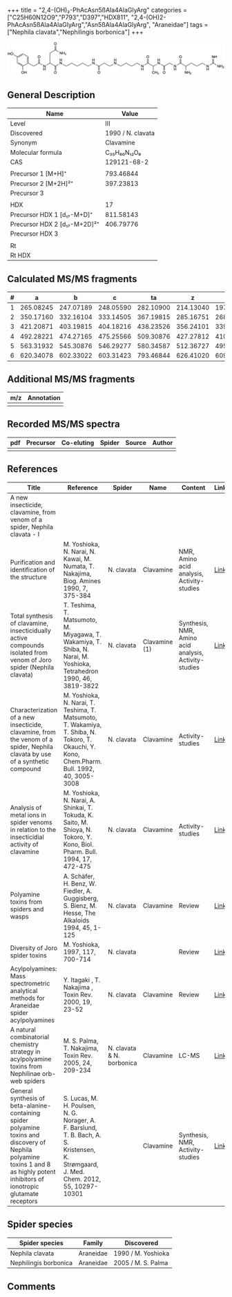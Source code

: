 +++
title = "2,4-(OH)₂-PhAcAsn5ßAla4AlaGlyArg"
categories = ["C25H60N12O9","P793","D397","HDX811",
"2,4-(OH)2-PhAcAsn5ßAla4AlaGlyArg","Asn5ßAla4AlaGlyArg",
"Araneidae"]
tags = ["Nephila clavata","Nephilingis borbonica"]
+++

![](/img/2-4-OH2-PhAcAsn5bAla4AlaGlyArg.png)

## General Description

| Name                         | Value             |
|------------------------------|-------------------|
| Level                        | III               |
| Discovered                   | 1990 / N. clavata |
| Synonym                      | Clavamine         |
| Molecular formula            | C₃₅H₆₀N₁₂O₉       |
| CAS                          | 129121-68-2       |
|                              |                   |
| Precursor 1 [M+H]⁺           | 793.46844         |
| Precursor 2 [M+2H]²⁺         | 397.23813         |
| Precursor 3                  |                   |
|                              |                   |
| HDX                          | 17                |
| Precursor HDX 1 [d₁₇-M+D]⁺   | 811.58143         |
| Precursor HDX 2 [d₁₇-M+2D]²⁺ | 406.79776         |
| Precursor HDX 3              |                   |
|                              |                   |
| Rt                           |                   |
| Rt HDX                       |                   |

## Calculated MS/MS fragments

| # | a         | b         | c         | ta        | z         | y         | tz        |
|---|-----------|-----------|-----------|-----------|-----------|-----------|-----------|
| 1 | 265.08245 | 247.07189 | 248.05590 | 282.10900 | 214.13040 | 197.10385 | 231.15695 |
| 2 | 350.17160 | 332.16104 | 333.14505 | 367.19815 | 285.16751 | 268.14096 | 302.19406 |
| 3 | 421.20871 | 403.19815 | 404.18216 | 438.23526 | 356.24101 | 339.21446 | 373.26756 |
| 4 | 492.28221 | 474.27165 | 475.25566 | 509.30876 | 427.27812 | 410.25157 | 444.30467 |
| 5 | 563.31932 | 545.30876 | 546.29277 | 580.34587 | 512.36727 | 495.34072 | 529.39382 |
| 6 | 620.34078 | 602.33022 | 603.31423 | 793.46844 | 626.41020 | 609.38365 | 643.43675 |

## Additional MS/MS fragments

| m/z       | Annotation |
|-----------|------------|
|           |            |

## Recorded MS/MS spectra

| pdf | Precursor | Co-eluting | Spider | Source | Author |
|-----|-----------|------------|--------|--------|--------|
|     |           |            |        |        |        |

## References

| Title                                                                                                                                                                                | Reference                                                                                                                                     | Spider                    | Name          | Content                                               | Link                                                                                                |
|--------------------------------------------------------------------------------------------------------------------------------------------------------------------------------------|-----------------------------------------------------------------------------------------------------------------------------------------------|---------------------------|---------------|-------------------------------------------------------|-----------------------------------------------------------------------------------------------------|
| A new insecticide, clavamine, from venom of a spider, Nephila clavata - I                                                                                                            |                                                                                                                                               |                           |               |                                                       |                                                                                                     |
| Purification and identification of the structure                                                                                                                                     | M. Yoshioka, N. Narai, N. Kawai, M. Numata, T. Nakajima, Biog. Amines 1990, 7, 375-384                                                        | N. clavata                | Clavamine     | NMR, Amino acid analysis, Activity-studies            | [Link](https://eurekamag.com/research/006/951/006951719.php)                                        |
| Total synthesis of clavamine, insecticidually active compounds isolated from venom of Joro spider (Nephila clavata)                                                                  | T. Teshima, T. Matsumoto, M. Miyagawa, T. Wakamiya, T. Shiba, N. Narai, M. Yoshioka, Tetrahedron 1990, 46, 3819-3822                          | N. clavata                | Clavamine (1) | Synthesis, NMR, Amino acid analysis, Activity-studies | [Link](https://www.sciencedirect.com/science/article/pii/S0040402001905174)                         |
| Characterization of a new insecticide, clavamine, from the venom of a spider, Nephila clavata by use of a synthetic compound                                                         | M. Yoshioka, N. Narai, T. Teshima, T. Matsumoto, T. Wakamiya, T. Shiba, N. Tokoro, T. Okauchi, Y. Kono, Chem.Pharm. Bull. 1992, 40, 3005-3008 | N. clavata                | Clavamine     | Activity-studies                                      | [Link](https://www.jstage.jst.go.jp/article/cpb1958/40/11/40_11_3005/_article)                      |
| Analysis of metal ions in spider venoms in relation to the insecticidial activity of clavamine                                                                                       | M. Yoshioka, N. Narai, A. Shinkai, T. Tokuda, K. Saito, M. Shioya, N. Tokoro, Y. Kono, Biol. Pharm. Bull. 1994, 17, 472-475                   | N. clavata                | Clavamine     | Activity-studies                                      | [Link](https://www.jstage.jst.go.jp/article/bpb1993/17/4/17_4_472/_article)                         |
| Polyamine toxins from spiders and wasps                                                                                                                                              | A. Schäfer, H. Benz, W. Fiedler, A. Guggisberg, S. Bienz, M. Hesse, The Alkaloids 1994, 45, 1-125                                             | N. clavata                | Clavamine     | Review                                                | [Link](https://www.sciencedirect.com/science/article/pii/S009995980860276X)                         |
| Diversity of Joro spider toxins                                                                                                                                                      | M. Yoshioka,  1997, 117, 700-714                                                                                                              | N. clavata                |               | Review                                                | [Link](https://www.jstage.jst.go.jp/article/yakushi1947/117/10-11/117_10-11_700/_article/-char/ja/) |
| Acylpolyamines: Mass spectrometric analytical methods for Araneidae spider acylpolyamines                                                                                            | Y. Itagaki , T. Nakajima , Toxin Rev. 2000, 19, 23-52                                                                                         | N. clavata                | Clavamine     | Review                                                | [Link](https://www.tandfonline.com/doi/abs/10.1081/TXR-100100314)                                   |
| A natural combinatorial chemistry strategy in acylpolyamine toxins from Nephilinae orb-web spiders                                                                                   | M. S. Palma, T. Nakajima, Toxin Rev. 2005, 24, 209-234                                                                                        | N. clavata & N. borbonica | Clavamine     | LC-MS                                                 | [Link](https://www.tandfonline.com/doi/abs/10.1081/TXR-200057857)                                   |
| General synthesis of beta-alanine-containing spider polyamine toxins and discovery of Nephila polyamine toxins 1 and 8 as highly potent inhibitors of ionotropic glutamate receptors | S. Lucas, M. H. Poulsen, N. G. Norager, A. F. Barslund, T. B. Bach, A. S. Kristensen, K. Strømgaard, J. Med. Chem. 2012, 55, 10297-10301      |                           | Clavamine     | Synthesis, NMR, Activity-studies                      | [Link](https://pubs.acs.org/doi/abs/10.1021/jm301255m)                                              |

## Spider species

| Spider species        | Family    | Discovered         |
|-----------------------|-----------|--------------------|
| Nephila clavata       | Araneidae | 1990 / M. Yoshioka |
| Nephilingis borbonica | Araneidae | 2005 / M. S. Palma |

## Comments